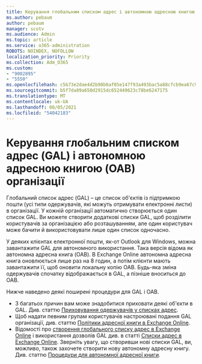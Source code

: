 ```yaml
---
title: Керування глобальним списком адрес і автономною адресною книгою організації
ms.author: pebaum
author: pebaum
manager: scotv
ms.audience: Admin
ms.topic: article
ms.service: o365-administration
ROBOTS: NOINDEX, NOFOLLOW
localization_priority: Priority
ms.collection: Adm_O365
ms.custom:
- "9002895"
- "5550"
ms.openlocfilehash: c5b73e2dae4d2b98b6af05e147f93a493bac5a88cfcb9ea67c979264aba34ceb
ms.sourcegitcommit: b5f7da89a650d2915dc652449623c78be6247175
ms.translationtype: MT
ms.contentlocale: uk-UA
ms.lasthandoff: 08/05/2021
ms.locfileid: "54042183"
---
```

# <a name="managing-organization-global-address-list-gal-and-offline-address-book-oab"></a>Керування глобальним списком адрес (GAL) і автономною адресною книгою (OAB) організації

Глобальний список адрес (GAL) – це список об'єктів із підтримкою пошти (усі типи одержувачів, які можуть отримувати електронні листи) в організації. У кожній організації автоматично створюється один список GAL. Ви можете створити додаткові списки GAL, щоб розділити користувачів за організацією або розташуванням, але один користувач може бачити й використовувати лише один список одночасно.

У деяких клієнтах електронної пошти, як-от Outlook для Windows, можна завантажити GAL для автономного використання. Така версія відома як автономна адресна книга (OAB). В Exchange Online автономна адресна книга оновлюється лише раз на 8 годин, а потім клієнти мають завантажити її, щоб оновити локальну копію OAB. Будь-яка зміна одержувачів спочатку відображається в GAL, а пізніше вноситься до OAB.

Нижче наведено деякі поширені процедури для GAL і OAB.

- З багатьох причин вам може знадобитися приховати деякі об'єкти в GAL. Див. статтю [Приховування одержувачів у списках адрес](https://docs.microsoft.com/exchange/address-books/address-lists/manage-address-lists#hide-recipients-from-address-lists).
- Щоб надати певним групам користувачів настроювані подання GAL організації, див. статтю [Політики адресної книги в Exchange Online](https://docs.microsoft.com/exchange/address-books/address-book-policies/address-book-policies).
- Відомості про [створення глобального списку адрес в Exchange Online](https://docs.microsoft.com/exchange/address-books/address-lists/create-global-address-list) і використання дозволів GAL див. в статті [Списки адрес в Exchange Online](https://docs.microsoft.com/exchange/address-books/address-lists/address-lists). Зверніть увагу, що створивши нові списки GAL, ви, можливо, також захочете створити нову автономну адресну книгу. Див. статтю [Процедури для автономної адресної книги](https://docs.microsoft.com/exchange/address-books/offline-address-books/offline-address-book-procedures).
